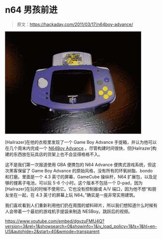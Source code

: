 # n64 男孩前进

> 原文：<https://hackaday.com/2011/03/17/n64boy-advance/>

![](img/030fc53c5a9f79d8d6377cbf5dbc142c.png "n64a41")

[Hailrazer]在他的衣柜里发现了一个 Game Boy Advance 手提箱，并认为他可以在几个周末内完成一个 [N64Boy Advance](http://moddedbybacteria.freeforums.org/hailrazer-s-n64boy-advance-video-added-t1427.html) 。尽管构建时间很快，但[Hailrazer]构建的东西放在玩具店的货架上也不会显得格格不入。

这不是我们第一次报道使用 GBA 便携包的 N64 Advance 便携式游戏系统，但这次黑客保留了 Game Boy Advance 的原始风格，没有所有的环氧树脂、bondo 和打磨。里面是一个 4.3 英寸的屏幕，GameCube 操纵杆，N64 扩展包，以及足够的锂离子电池，可以玩 5-6 个小时。这个版本不包括一个 D-pad，因为[Hailrazer]在玩的时候不使用它。它也没有控制器或 A/V 端口，因为他不想“和朋友坐在一起，在 4.3 英寸的屏幕上玩 N64。”确实是一座非常实用建筑。

我们喜欢看到人们重新利用他们扔在周围的塑料碎片，所以我们想知道什么时候有人会带着一个最初的游戏机手提袋来制造 NESBoy。跳跃后的视频。

 <https://www.youtube.com/embed/dgyzuFMfJ4Q?version=3&rel=1&showsearch=0&showinfo=1&iv_load_policy=1&fs=1&hl=en-US&autohide=2&start=40&wmode=transparent>

</span></p> </body> </html>